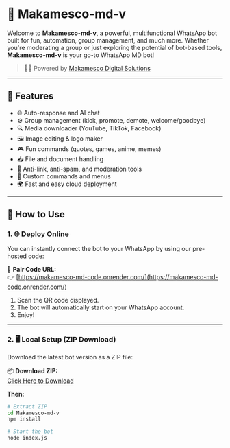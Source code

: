 # 🤖 Makamesco-md-v

Welcome to **Makamesco-md-v**, a powerful, multifunctional WhatsApp bot built for fun, automation, group management, and much more. Whether you're moderating a group or just exploring the potential of bot-based tools, **Makamesco-md-v** is your go-to WhatsApp MD bot!

> 👨‍💻 Powered by [Makamesco Digital Solutions](https://makamescodigitalsolutions.com)

---

## 🚀 Features

- 🌐 Auto-response and AI chat
- ⚙️ Group management (kick, promote, demote, welcome/goodbye)
- 🔍 Media downloader (YouTube, TikTok, Facebook)
- 🖼️ Image editing & logo maker
- 🎮 Fun commands (quotes, games, anime, memes)
- 📥 File and document handling
- 🔐 Anti-link, anti-spam, and moderation tools
- 💬 Custom commands and menus
- 🌍 Fast and easy cloud deployment

---

## 🔧 How to Use

### 1. 🌐 Deploy Online

You can instantly connect the bot to your WhatsApp by using our pre-hosted code:

🔗 **Pair Code URL:**  
👉 [https://makamesco-md-code.onrender.com/](https://makamesco-md-code.onrender.com/)

1. Scan the QR code displayed.
2. The bot will automatically start on your WhatsApp account.
3. Enjoy!

---

### 2. 🖥️ Local Setup (ZIP Download)

Download the latest bot version as a ZIP file:

📦 **Download ZIP:**  
[Click Here to Download](https://github.com/makamesco/Makamesco-md-v/archive/refs/heads/main.zip)

**Then:**

```bash
# Extract ZIP
cd Makamesco-md-v
npm install

# Start the bot
node index.js


